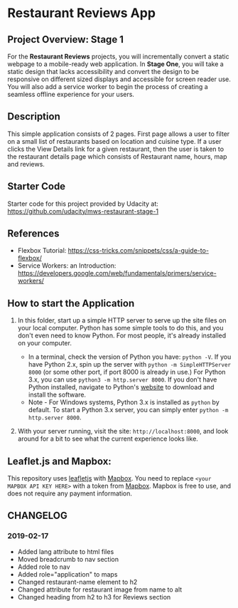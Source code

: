 # Restaurant Reviews App

## Project Overview: Stage 1

For the **Restaurant Reviews** projects, you will incrementally convert a static webpage to a mobile-ready web application. In **Stage One**, you will take a static design that lacks accessibility and convert the design to be responsive on different sized displays and accessible for screen reader use. You will also add a service worker to begin the process of creating a seamless offline experience for your users.

## Description

This simple application consists of 2 pages. First page allows a user to filter on a small list of restaurants based on location and cuisine type. If a user clicks the View Details link for a given restaurant, then the user is taken to the restaurant details page which consists of 
Restaurant name, hours, map and reviews.

## Starter Code

Starter code for this project provided by Udacity at: https://github.com/udacity/mws-restaurant-stage-1

## References

- Flexbox Tutorial: https://css-tricks.com/snippets/css/a-guide-to-flexbox/
- Service Workers: an Introduction: https://developers.google.com/web/fundamentals/primers/service-workers/

## How to start the Application

1. In this folder, start up a simple HTTP server to serve up the site files on your local computer. Python has some simple tools to do this, and you don't even need to know Python. For most people, it's already installed on your computer.

    * In a terminal, check the version of Python you have: `python -V`. If you have Python 2.x, spin up the server with `python -m SimpleHTTPServer 8000` (or some other port, if port 8000 is already in use.) For Python 3.x, you can use `python3 -m http.server 8000`. If you don't have Python installed, navigate to Python's [website](https://www.python.org/) to download and install the software.
   * Note -  For Windows systems, Python 3.x is installed as `python` by default. To start a Python 3.x server, you can simply enter `python -m http.server 8000`.
2. With your server running, visit the site: `http://localhost:8000`, and look around for a bit to see what the current experience looks like.

## Leaflet.js and Mapbox:

This repository uses [leafletjs](https://leafletjs.com/) with [Mapbox](https://www.mapbox.com/). You need to replace `<your MAPBOX API KEY HERE>` with a token from [Mapbox](https://www.mapbox.com/). Mapbox is free to use, and does not require any payment information.

## CHANGELOG

### 2019-02-17

- Added lang attribute to html files
- Moved breadcrumb to nav section
- Added role to nav
- Added role="application" to maps
- Changed restaurant-name element to h2
- Changed attribute for restaurant image from name to alt
- Changed heading from h2 to h3 for Reviews section